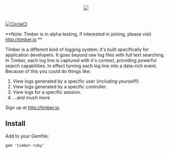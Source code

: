 <div style="text-align: center; padding-bottom: 20px;">
<a href="http://github.com/timberio/timber-ruby" style="display: block; text-align: center;"><img src="http://res.cloudinary.com/timber/image/upload/c_scale,w_364/v1464712828/Screenshot_2016-05-30_10.47.32_ppmrxw.png" align="center" /></a>
</div>

[![CircleCI](https://circleci.com/gh/timberio/timber-ruby/tree/master.svg?style=svg)](https://circleci.com/gh/timberio/timber-ruby/tree/master)

**Note: Timber is in alpha testing, if interested in joining, please visit http://timber.io **

Timber is a different kind of logging system; it's built specifically for application developers. It goes beyond raw log files with full text searching. In Timber, each log line is captured with it's context, providing powerful search capabilities. In effect turning each log line into a data-rich event. Because of this you could do things like:

1. View logs generated by a specific user (including yourself!).
2. View logs generated by a specific controller.
3. View logs for a specific session.
4. ...and much more

Sign up at http://timber.io.


## Install

Add to your Gemfile:

```
gem 'timber-ruby'
```
